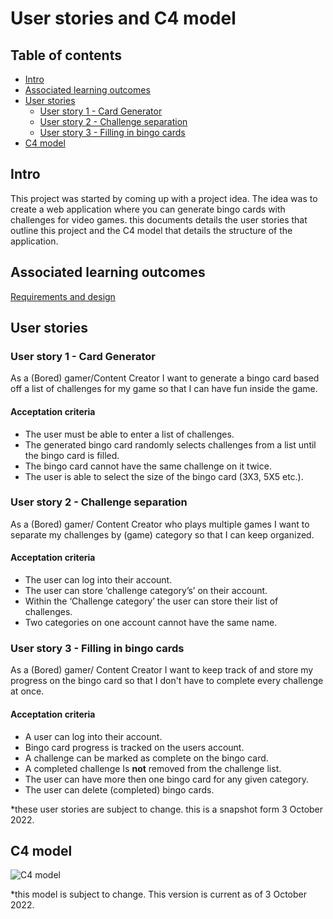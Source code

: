 # User stories and C4 model

## Table of contents
- [Intro](#Intro)
- [Associated learning outcomes](#Associated-learning-outcomes)
- [User stories](#User-stories)
  - [User story 1 - Card Generator](#User-story-1---Card-Generator)
  - [User story 2 - Challenge separation](#User-story-2---Challenge-separation)
  - [User story 3 - Filling in bingo cards](User-story-3---Filling-in-bingo-cards)
- [C4 model](#C4-model)

## Intro 
This project was started by coming up with a project idea. The idea was to create a web application where you can generate bingo cards with challenges for video games. this documents details the user stories that outline this project and the C4 model that details the structure of the application.

## Associated learning outcomes
[Requirements and design](https://github.com/BingoCardGenerator/Documentation/blob/main/dict/Learning%20Outcomes.md#requirements-and-design)


## User stories
### User story 1 - Card Generator

As a (Bored) gamer/Content Creator I want to generate a bingo card based off a list of challenges for my game so that I can have fun inside the game.

#### Acceptation criteria
- The user must be able to enter a list of challenges.
- The generated bingo card randomly selects challenges from a list until the bingo card is filled.
- The bingo card cannot have the same challenge on it twice.
- The user is able to select the size of the bingo card (3X3, 5X5 etc.).

### User story 2 - Challenge separation

As a (Bored) gamer/ Content Creator who plays multiple games I want to separate my challenges by (game) category so that I can keep organized.

#### Acceptation criteria
- The user can log into their account.
- The user can store ‘challenge category’s’ on their account.
- Within the ‘Challenge category’ the user can store their list of challenges.
- Two categories on one account cannot have the same name.


### User story 3 - Filling in bingo cards
As a (Bored) gamer/ Content Creator I want to keep track of and store my progress on the bingo card so that I don't have to complete every challenge at once.

#### Acceptation criteria
- A user can log into their account. 
- Bingo card progress is tracked on the users account.
- A challenge can be marked as complete on the bingo card.
- A completed challenge Is **not** removed from the challenge list.
- The user can have more then one bingo card for any given category.
- The user can delete (completed) bingo cards.

*these user stories are subject to change. this is a snapshot form 3 October 2022.

## C4 model
![C4 model](images/Bingo_Kaart_Generator_C2-Model_V2.png)

*this model is subject to change. This version is current as of 3 October 2022.
